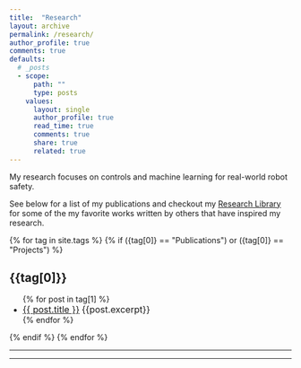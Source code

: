 ```yaml
---
title:  "Research"
layout: archive
permalink: /research/
author_profile: true
comments: true
defaults:
  # _posts
  - scope:
      path: ""
      type: posts
    values:
      layout: single
      author_profile: true
      read_time: true
      comments: true
      share: true
      related: true
---
```



My research focuses on controls and machine learning for real-world robot safety. 

See below for a list of my publications and checkout my [Research Library](/library/research-library) for some of the my favorite works written by others that have inspired my research.


{% for tag in site.tags %}
{% if ({tag[0]} == "Publications") or ({tag[0]} == "Projects") %}
<h2>{{tag[0]}}</h2>
<ul>
{% for post in tag[1] %}
<li>
<a href="{{ post.url }}" style="color:light_blue" ><font size=3>{{ post.title }}</font></a> 
<font size=3>{{post.excerpt}}</font></li>
{% endfor %}
</ul>
{% endif %}
{% endfor %}

<hr>
<hr>

<!-- Look [here](/blogs/Thesis) for an ever-evolving outline of my thesis direction.  -->

<!-- Checkout these blog posts for brief and high-level introductions on some of these topics:
  * [Control and Dynamical Systems](/blogs/Control-and-Dynamical-Systems)
  * More coming soon!

 -->
